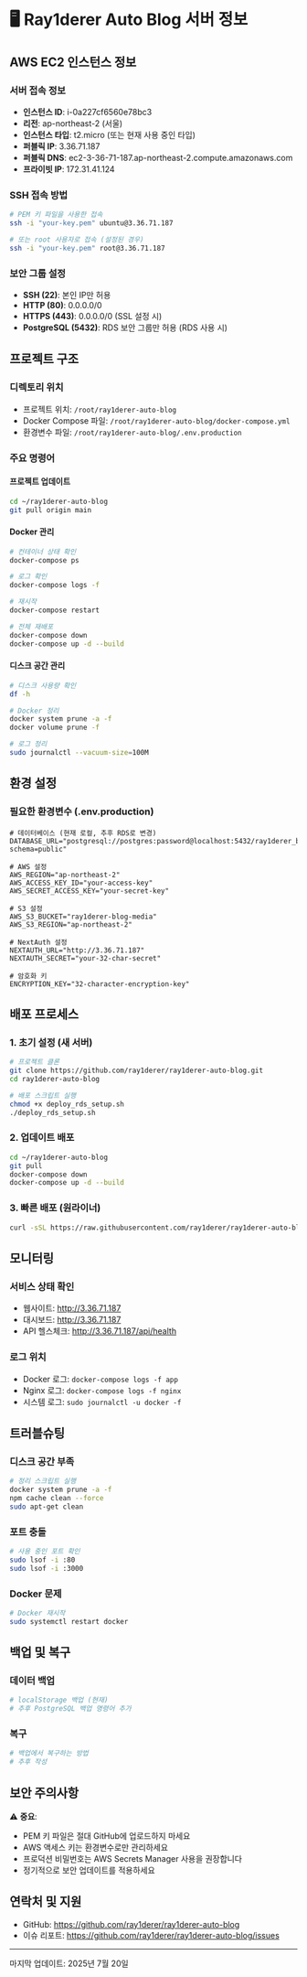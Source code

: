 # 🖥️ Ray1derer Auto Blog 서버 정보

## AWS EC2 인스턴스 정보

### 서버 접속 정보
- **인스턴스 ID**: i-0a227cf6560e78bc3
- **리전**: ap-northeast-2 (서울)
- **인스턴스 타입**: t2.micro (또는 현재 사용 중인 타입)
- **퍼블릭 IP**: 3.36.71.187
- **퍼블릭 DNS**: ec2-3-36-71-187.ap-northeast-2.compute.amazonaws.com
- **프라이빗 IP**: 172.31.41.124

### SSH 접속 방법
```bash
# PEM 키 파일을 사용한 접속
ssh -i "your-key.pem" ubuntu@3.36.71.187

# 또는 root 사용자로 접속 (설정된 경우)
ssh -i "your-key.pem" root@3.36.71.187
```

### 보안 그룹 설정
- **SSH (22)**: 본인 IP만 허용
- **HTTP (80)**: 0.0.0.0/0
- **HTTPS (443)**: 0.0.0.0/0 (SSL 설정 시)
- **PostgreSQL (5432)**: RDS 보안 그룹만 허용 (RDS 사용 시)

## 프로젝트 구조

### 디렉토리 위치
- 프로젝트 위치: `/root/ray1derer-auto-blog`
- Docker Compose 파일: `/root/ray1derer-auto-blog/docker-compose.yml`
- 환경변수 파일: `/root/ray1derer-auto-blog/.env.production`

### 주요 명령어

#### 프로젝트 업데이트
```bash
cd ~/ray1derer-auto-blog
git pull origin main
```

#### Docker 관리
```bash
# 컨테이너 상태 확인
docker-compose ps

# 로그 확인
docker-compose logs -f

# 재시작
docker-compose restart

# 전체 재배포
docker-compose down
docker-compose up -d --build
```

#### 디스크 공간 관리
```bash
# 디스크 사용량 확인
df -h

# Docker 정리
docker system prune -a -f
docker volume prune -f

# 로그 정리
sudo journalctl --vacuum-size=100M
```

## 환경 설정

### 필요한 환경변수 (.env.production)
```env
# 데이터베이스 (현재 로컬, 추후 RDS로 변경)
DATABASE_URL="postgresql://postgres:password@localhost:5432/ray1derer_blog?schema=public"

# AWS 설정
AWS_REGION="ap-northeast-2"
AWS_ACCESS_KEY_ID="your-access-key"
AWS_SECRET_ACCESS_KEY="your-secret-key"

# S3 설정
AWS_S3_BUCKET="ray1derer-blog-media"
AWS_S3_REGION="ap-northeast-2"

# NextAuth 설정
NEXTAUTH_URL="http://3.36.71.187"
NEXTAUTH_SECRET="your-32-char-secret"

# 암호화 키
ENCRYPTION_KEY="32-character-encryption-key"
```

## 배포 프로세스

### 1. 초기 설정 (새 서버)
```bash
# 프로젝트 클론
git clone https://github.com/ray1derer/ray1derer-auto-blog.git
cd ray1derer-auto-blog

# 배포 스크립트 실행
chmod +x deploy_rds_setup.sh
./deploy_rds_setup.sh
```

### 2. 업데이트 배포
```bash
cd ~/ray1derer-auto-blog
git pull
docker-compose down
docker-compose up -d --build
```

### 3. 빠른 배포 (원라이너)
```bash
curl -sSL https://raw.githubusercontent.com/ray1derer/ray1derer-auto-blog/main/quick_deploy.sh | bash
```

## 모니터링

### 서비스 상태 확인
- 웹사이트: http://3.36.71.187
- 대시보드: http://3.36.71.187
- API 헬스체크: http://3.36.71.187/api/health

### 로그 위치
- Docker 로그: `docker-compose logs -f app`
- Nginx 로그: `docker-compose logs -f nginx`
- 시스템 로그: `sudo journalctl -u docker -f`

## 트러블슈팅

### 디스크 공간 부족
```bash
# 정리 스크립트 실행
docker system prune -a -f
npm cache clean --force
sudo apt-get clean
```

### 포트 충돌
```bash
# 사용 중인 포트 확인
sudo lsof -i :80
sudo lsof -i :3000
```

### Docker 문제
```bash
# Docker 재시작
sudo systemctl restart docker
```

## 백업 및 복구

### 데이터 백업
```bash
# localStorage 백업 (현재)
# 추후 PostgreSQL 백업 명령어 추가
```

### 복구
```bash
# 백업에서 복구하는 방법
# 추후 작성
```

## 보안 주의사항

⚠️ **중요**: 
- PEM 키 파일은 절대 GitHub에 업로드하지 마세요
- AWS 액세스 키는 환경변수로만 관리하세요
- 프로덕션 비밀번호는 AWS Secrets Manager 사용을 권장합니다
- 정기적으로 보안 업데이트를 적용하세요

## 연락처 및 지원

- GitHub: https://github.com/ray1derer/ray1derer-auto-blog
- 이슈 리포트: https://github.com/ray1derer/ray1derer-auto-blog/issues

---

마지막 업데이트: 2025년 7월 20일